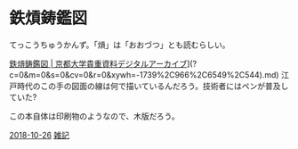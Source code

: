 # 鉄熕鋳鑑図

てっこうちゅうかんず。「熕」は「おおづつ」とも読むらしい。

[鉄熕鋳鑑図 | 京都大学貴重資料デジタルアーカイブ](https://rmda.kulib.kyoto-u.ac.jp/item/rb00000071[?c=0&m=0&s=0&cv=0&r=0&xywh=-1739%2C966%2C6549%2C544)](?c=0&m=0&s=0&cv=0&r=0&xywh=-1739%2C966%2C6549%2C544).md) 
江戸時代のこの手の図面の線は何で描いているんだろう。技術者にはペンが普及していた?

この本自体は印刷物のようなので、木版だろう。



[2018-10-26](2018-10-26.md) [雑記](雑記.md) 


